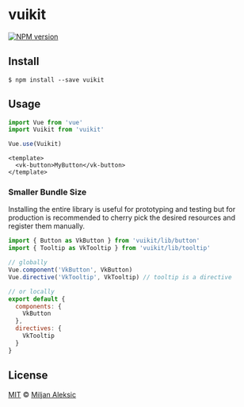# vuikit

[![NPM version](https://img.shields.io/npm/v/vuikit.svg?style=flat-square)](https://npmjs.org/package/vuikit)

## Install

```
$ npm install --save vuikit
```

## Usage

```js
import Vue from 'vue'
import Vuikit from 'vuikit'

Vue.use(Vuikit)
```

```vue
<template>
  <vk-button>MyButton</vk-button>
</template>
```

### Smaller Bundle Size

Installing the entire library is useful for prototyping and testing but for production is recommended to cherry pick the desired resources and register them manually.

```js
import { Button as VkButton } from 'vuikit/lib/button'
import { Tooltip as VkTooltip } from 'vuikit/lib/tooltip'

// globally
Vue.component('VkButton', VkButton)
Vue.directive('VkTooltip', VkTooltip) // tooltip is a directive

// or locally
export default {
  components: {
    VkButton
  },
  directives: {
    VkTooltip
  }
}
```

## License

[MIT](./LICENSE) © [Miljan Aleksic](https://github.com/miljan-aleksic)

